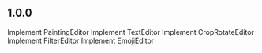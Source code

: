 ## 1.0.0
Implement PaintingEditor
Implement TextEditor
Implement CropRotateEditor
Implement FilterEditor
Implement EmojiEditor